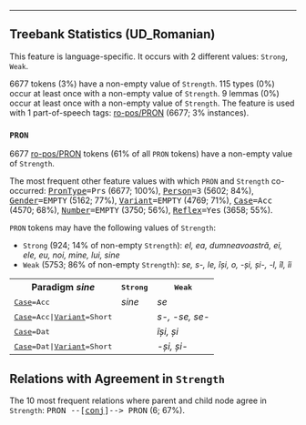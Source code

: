 

--------------------------------------------------------------------------------

## Treebank Statistics (UD_Romanian)

This feature is language-specific.
It occurs with 2 different values: `Strong`, `Weak`.

6677 tokens (3%) have a non-empty value of `Strength`.
115 types (0%) occur at least once with a non-empty value of `Strength`.
9 lemmas (0%) occur at least once with a non-empty value of `Strength`.
The feature is used with 1 part-of-speech tags: [ro-pos/PRON]() (6677; 3% instances).

### `PRON`

6677 [ro-pos/PRON]() tokens (61% of all `PRON` tokens) have a non-empty value of `Strength`.

The most frequent other feature values with which `PRON` and `Strength` co-occurred: <tt><a href="PronType.html">PronType</a>=Prs</tt> (6677; 100%), <tt><a href="Person.html">Person</a>=3</tt> (5602; 84%), <tt><a href="Gender.html">Gender</a>=EMPTY</tt> (5162; 77%), <tt><a href="Variant.html">Variant</a>=EMPTY</tt> (4769; 71%), <tt><a href="Case.html">Case</a>=Acc</tt> (4570; 68%), <tt><a href="Number.html">Number</a>=EMPTY</tt> (3750; 56%), <tt><a href="Reflex.html">Reflex</a>=Yes</tt> (3658; 55%).

`PRON` tokens may have the following values of `Strength`:

* `Strong` (924; 14% of non-empty `Strength`): <em>el, ea, dumneavoastră, ei, ele, eu, noi, mine, lui, sine</em>
* `Weak` (5753; 86% of non-empty `Strength`): <em>se, s-, le, își, o, -și, și-, -l, îl, îi</em>

<table>
  <tr><th>Paradigm <i>sine</i></th><th><tt>Strong</tt></th><th><tt>Weak</tt></th></tr>
  <tr><td><tt><a href="Case.html">Case</a>=Acc</tt></td><td><em>sine</em></td><td><em>se</em></td></tr>
  <tr><td><tt><a href="Case.html">Case</a>=Acc|<a href="Variant.html">Variant</a>=Short</tt></td><td></td><td><em>s-, -se, se-</em></td></tr>
  <tr><td><tt><a href="Case.html">Case</a>=Dat</tt></td><td></td><td><em>își, și</em></td></tr>
  <tr><td><tt><a href="Case.html">Case</a>=Dat|<a href="Variant.html">Variant</a>=Short</tt></td><td></td><td><em>-și, și-</em></td></tr>
</table>

## Relations with Agreement in `Strength`

The 10 most frequent relations where parent and child node agree in `Strength`:
<tt>PRON --[<a href="../dep/conj.html">conj</a>]--> PRON</tt> (6; 67%).

